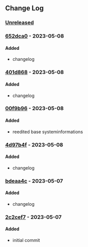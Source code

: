 ## Change Log
### [Unreleased][unreleased]

### [652dca0] - 2023-05-08
#### Added
- changelog

### [401d868] - 2023-05-08
#### Added
- changelog

### [00f9b96] - 2023-05-08
#### Added
- reedited base systeminformations

### [4d97b4f] - 2023-05-08
#### Added
- changelog

### [bdeaa4c] - 2023-05-07
#### Added
- changelog

### [2c2cef7] - 2023-05-07
#### Added
- initial commit

[unreleased]: https://github.com/digilopment/ubuntu-web-monitoring/compare/d7df1a4...HEAD
[652dca0]: https://github.com/digilopment/ubuntu-web-monitoring/commit/652dca0
[401d868]: https://github.com/digilopment/ubuntu-web-monitoring/commit/401d868
[00f9b96]: https://github.com/digilopment/ubuntu-web-monitoring/commit/00f9b96
[4d97b4f]: https://github.com/digilopment/ubuntu-web-monitoring/commit/4d97b4f
[bdeaa4c]: https://github.com/digilopment/ubuntu-web-monitoring/commit/bdeaa4c
[2c2cef7]: https://github.com/digilopment/ubuntu-web-monitoring/commit/2c2cef7
